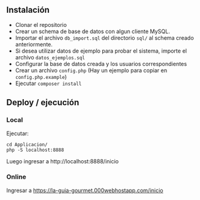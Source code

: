 ## Instalación

 - Clonar el repositorio
 - Crear un schema de base de datos con algun cliente MySQL.
 - Importar el archivo `db_import.sql` del directorio `sql/` al schema creado anteriormente.
 - Si desea utilizar datos de ejemplo para probar el sistema, importe el archivo `datos_ejemplos.sql`
  - Configurar la base de datos creada y los usuarios correspondientes
  - Crear un archivo `config.php` (Hay un ejemplo para copiar en `config.php.example`)
 - Ejecutar `composer install`

## Deploy / ejecución

### Local

Ejecutar:

```
cd Applicacion/
php -S localhost:8888
```

Luego ingresar a http://localhost:8888/inicio

### Online

Ingresar a https://la-guia-gourmet.000webhostapp.com/inicio
